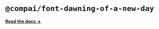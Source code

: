 # `@compai/font-dawning-of-a-new-day`

[**Read the docs &rarr;**](https://components.ai/docs/typefaces/dawning-of-a-new-day)
